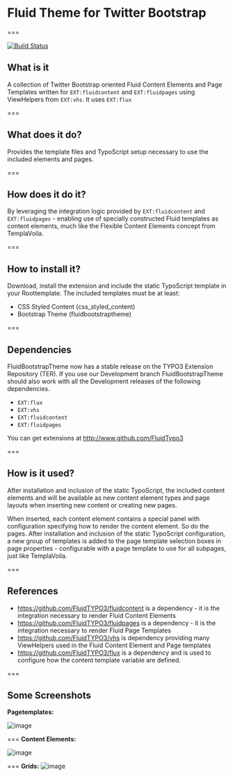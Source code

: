 # Fluid Theme for Twitter Bootstrap
===

[![Build Status](https://travis-ci.org/bootstraptheme-for-typo3/fluidbootstraptheme.png?branch=master)](https://travis-ci.org/bootstraptheme-for-typo3/fluidbootstraptheme)


## What is it

A collection of Twitter Bootstrap oriented Fluid Content Elements and Page Templates written for `EXT:fluidcontent` and `EXT:fluidpages` using ViewHelpers from `EXT:vhs`.
It uses `EXT:flux`

===

## What does it do?

Provides the template files and TypoScript setup necessary to use the included elements and pages.

===

## How does it do it?

By leveraging the integration logic provided by `EXT:fluidcontent` and `EXT:fluidpages` - enabling use of specially constructed Fluid templates as
content elements, much like the Flexible Content Elements concept from TemplaVoila.

===

## How to install it?

Download, install the extension and include the static TypoScript template in your Roottemplate. The included templates must be at least:

* CSS Styled Content (css_styled_content)
* Bootstrap Theme (fluidbootstraptheme)

===

## Dependencies

FluidBootstrapTheme now has a stable release on the TYPO3 Extension Repository (TER). If you use our Development branch FluidBootstrapTheme should also work with all the Development releases of the following dependencies.
<ul>
<li><code>EXT:flux</code></li>
<li><code>EXT:vhs</code></li>
<li><code>EXT:fluidcontent</code></li>
<li><code>EXT:fluidpages</code></li>
</ul>

You can get extensions at http://www.github.com/FluidTypo3

===

## How is it used?

After installation and inclusion of the static TypoScript, the included content elements and will be available as new content element
types and page layouts when inserting new content or creating new pages.

When inserted, each content element contains a special panel with configuration specifying how to render the content element. So do the pages.
After installation and inclusion of the static TypoScript configuration, a new group of templates is added to the page template
selection boxes in page properties - configurable with a page template to use for all subpages, just like TemplaVoila.

===


## References

* https://github.com/FluidTYPO3/fluidcontent is a dependency - it is the integration necessary to render Fluid Content Elements
* https://github.com/FluidTYPO3/fluidpages is a dependency - it is the integration necessary to render Fluid Page Templates
* https://github.com/FluidTYPO3/vhs is dependency providing many ViewHelpers used in the Fluid Content Element and Page templates
* https://github.com/FluidTYPO3/flux is a dependency and is used to configure how the content template variable are defined.

===

## Some Screenshots
**Pagetemplates:**

![image](http://snag.gy/9FHKC.jpg)

===
**Content Elements:**

![image](http://snag.gy/xbWUz.jpg)

===
**Grids:**
![image](http://snag.gy/YMayQ.jpg)
